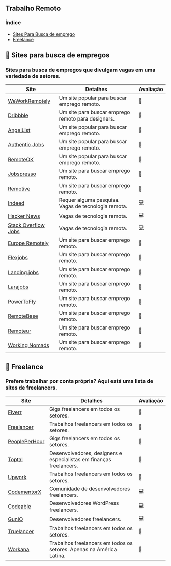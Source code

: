 ## Trabalho Remoto

### Índice

- [Sites Para Busca de emprego](#-sites-para-busca-de-empregos)
- [Freelance](#-freelance)

## 📌 Sites para busca de empregos

### Sites para busca de empregos que divulgam vagas em uma variedade de setores.

| Site                                                                                                | Detalhes                                            | Avaliação |
| --------------------------------------------------------------------------------------------------- | --------------------------------------------------- | --------- |
| <a href="https://weworkremotely.com/" target="_blank">WeWorkRemotely</a>                            | Um site popular para buscar emprego remoto.         | 🌟        |
| <a href="https://dribbble.com/jobs" target="_blank">Dribbble</a>                                    | Um site para buscar emprego remoto para designers.  | 🎨        |
| <a href="https://www.angellist.com/careers" target="_blank">AngelList</a>                           | Um site popular para buscar emprego remoto.         | 🌟        |
| <a href="https://authenticjobs.com/" target="_blank">Authentic Jobs</a>                             | Um site popular para buscar emprego remoto.         | 🌟        |
| <a href="https://remoteok.com/" target="_blank">RemoteOK</a>                                        | Um site popular para buscar emprego remoto.         | 🌟        |
| <a href="https://jobspresso.co/" target="_blank">Jobspresso</a>                                     | Um site para buscar emprego remoto.                 | 🌟        |
| <a href="https://remotive.com/" target="_blank">Remotive</a>                                        | Um site para buscar emprego remoto.                 | 🌟        |
| <a href="https://br.indeed.com/?r=us" target="_blank">Indeed</a>                                    | Requer alguma pesquisa. Vagas de tecnologia remota. | 💻        |
| <a href="https://news.ycombinator.com/jobs" target="_blank">Hacker News</a>                         | Vagas de tecnologia remota.                         | 💻        |
| <a href="https://stackoverflow.co/company/work-here/" target="_blank">Stack Overflow Jobs</a>       | Vagas de tecnologia remota.                         | 💻        |
| <a href="https://euremotejobs.com/" target="_blank">Europe Remotely</a>                             | Um site para buscar emprego remoto.                 | 🌟        |
| <a href="https://www.flexjobs.com/" target="_blank">Flexjobs</a>                                    | Um site para buscar emprego remoto.                 | 🌟        |
| <a href="https://landing.jobs/jobs?hd=false&t_co=false&t_st=false" target="_blank">Landing.jobs</a> | Um site para buscar emprego remoto.                 | 🌟        |
| <a href="https://larajobs.com/" target="_blank">Larajobs</a>                                        | Um site para buscar emprego remoto.                 | 🌟        |
| <a href="https://powertofly.com/" target="_blank">PowerToFly</a>                                    | Um site para buscar emprego remoto.                 | 🌟        |
| <a href="https://remotebase.com/" target="_blank">RemoteBase</a>                                    | Um site para buscar emprego remoto.                 | 🌟        |
| <a href="https://newsletter.remoteur.com/" target="_blank">Remoteur</a>                             | Um site para buscar emprego remoto.                 | 🌟        |
| <a href="https://www.workingnomads.com/jobs" target="_blank">Working Nomads</a>                     | Um site para buscar emprego remoto.                 | 🌟        |

## 🔨 Freelance

### Prefere trabalhar por conta própria? Aqui está uma lista de sites de freelancers.

| Site                                                                        | Detalhes                                                             | Avaliação |
| --------------------------------------------------------------------------- | -------------------------------------------------------------------- | --------- |
| <a href="https://www.fiverr.com/" target="\_blank">Fiverr</a>               | Gigs freelancers em todos os setores.                                | 🌟        |
| <a href="https://freelancer.com.br/" target="\_blank">Freelancer</a>        | Trabalhos freelancers em todos os setores.                           | 🌟        |
| <a href="https://www.peopleperhour.com/" target="\_blank">PeoplePerHour</a> | Gigs freelancers em todos os setores.                                | 🌟        |
| <a href="https://www.toptal.com/" target="\_blank">Toptal</a>               | Desenvolvedores, designers e especialistas em finanças freelancers.  | 🌟        |
| <a href="https://www.upwork.com/" target="\_blank">Upwork</a>               | Trabalhos freelancers em todos os setores.                           | 🌟        |
| <a href="https://www.codementor.io/" target="\_blank">CodementorX</a>       | Comunidade de desenvolvedores freelancers.                           | 💻        |
| <a href="https://www.codeable.io/" target="\_blank">Codeable</a>            | Desenvolvedores WordPress freelancers.                               | 💻        |
| <a href="https://gun.io/" target="\_blank">GunIO</a>                        | Desenvolvedores freelancers.                                         | 💻        |
| <a href="https://www.truelancer.com/" target="\_blank">Truelancer</a>       | Trabalhos freelancers em todos os setores.                           | 🌟        |
| [Workana](https://www.workana.com/)                                         | Trabalhos freelancers em todos os setores. Apenas na América Latina. | 🌟        |

